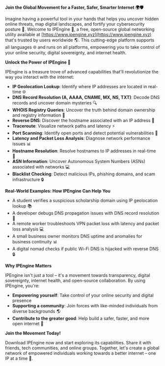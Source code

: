 **Join the Global Movement for a Faster, Safer, Smarter Internet 🌍🛡️**

Imagine having a powerful tool in your hands that helps you uncover hidden online threats, map digital landscapes, and fortify your cybersecurity posture 🔐. Welcome to IPEngine 🚀, a free, open-source global networking utility available at [https://www.ipengine.xyz](https://www.ipengine.xyz) that's trusted by users worldwide 🌎. This cutting-edge platform supports all languages 🌐 and runs on all platforms, empowering you to take control of your online security, digital sovereignty, and internet health.

**Unlock the Power of IPEngine 🔑**

IPEngine is a treasure trove of advanced capabilities that'll revolutionize the way you interact with the internet:

*   **IP Geolocation Lookup**: Identify where IP addresses are located in real-time 🌐
*   **DNS Record Resolution (A, AAAA, CNAME, MX, NS, TXT)**: Decode DNS records and uncover domain mysteries 🔍
*   **WHOIS Registry Queries**: Uncover the truth behind domain ownership and registry information 📡
*   **Reverse DNS**: Discover the hostname associated with an IP address 👀
*   **Traceroute**: Visualize network paths and latency ⚡️
*   **Port Scanning**: Identify open ports and detect potential vulnerabilities 🔑
*   **Latency and Packet Loss Analysis**: Diagnose network performance issues 📊
*   **Hostname Resolution**: Resolve hostnames to IP addresses in real-time 🔄
*   **ASN Information**: Uncover Autonomous System Numbers (ASNs) associated with networks 💻
*   **Blacklist Checking**: Detect malicious IPs, phishing domains, and scam infrastructure 🔒

**Real-World Examples: How IPEngine Can Help You**

*   A student verifies a suspicious scholarship domain using IP geolocation lookup 📚
*   A developer debugs DNS propagation issues with DNS record resolution 🔌
*   A remote worker troubleshoots VPN packet loss with latency and packet loss analysis 💻
*   A small business owner monitors DNS uptime and anomalies for business continuity 📊
*   A digital nomad checks if public Wi-Fi DNS is hijacked with reverse DNS 🔒

**Why IPEngine Matters**

IPEngine isn't just a tool – it's a movement towards transparency, digital sovereignty, internet health, and open-source collaboration. By using IPEngine, you're:

*   **Empowering yourself**: Take control of your online security and digital presence
*   **Supporting a community**: Join forces with like-minded individuals from diverse backgrounds 🌎
*   **Contribute to the greater good**: Help build a safer, faster, and more open internet 🔐

**Join the Movement Today!**

Download IPEngine now and start exploring its capabilities. Share it with friends, tech communities, and online groups. Together, let's create a global network of empowered individuals working towards a better internet – one IP at a time 🚀.